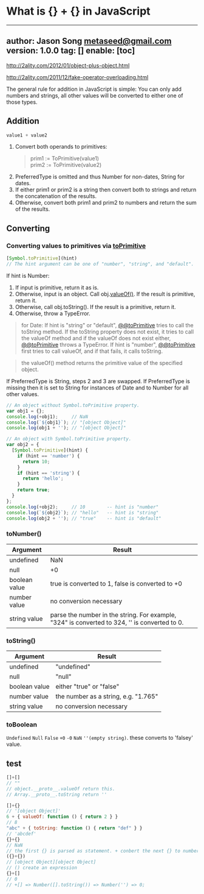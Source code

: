 # What is {} + {} in JavaScript
---
author: Jason Song <metaseed@gmail.com>
version: 1.0.0
tag: []
enable: [toc]
---

http://2ality.com/2012/01/object-plus-object.html

http://2ality.com/2011/12/fake-operator-overloading.html

The general rule for addition in JavaScript is simple: You can only add numbers and strings, all other values will be converted to either one of those types.

## Addition
```js
value1 + value2
```
1. Convert both operands to primitives:
    > prim1 := ToPrimitive(value1)   
    > prim2 := ToPrimitive(value2)
1. PreferredType is omitted and thus Number for non-dates, String for dates.
1. If either prim1 or prim2 is a string then convert both to strings and return the concatenation of the results.
1. Otherwise, convert both prim1 and prim2 to numbers and return the sum of the results.


## Converting

### Converting values to primitives via [toPrimitive](https://developer.mozilla.org/en-US/docs/Web/JavaScript/Reference/Global_Objects/Symbol/toPrimitive)  
```js
[Symbol.toPrimitive](hint)
// The hint argument can be one of "number", "string", and "default".
```

If hint is Number:
1. If input is primitive, return it as is.
1. Otherwise, input is an object. Call obj.[valueOf()](https://developer.mozilla.org/en-US/docs/Web/JavaScript/Reference/Global_Objects/Object/valueOf). If the result is primitive, return it.
1. Otherwise, call obj.toString(). If the result is a primitive, return it.
1. Otherwise, throw a TypeError.
>  
> for Date: If hint is "string" or "default", [@@toPrimitive]() tries to call the toString method. If the toString property does not exist, it tries to call the valueOf method and if the valueOf does not exist either, [@@toPrimitive]() throws a TypeError. If hint is "number", [@@toPrimitive]() first tries to call valueOf, and if that fails, it calls toString.

> the valueOf() method returns the primitive value of the specified object.

If PreferredType is String, steps 2 and 3 are swapped. If PreferredType is missing then it is set to String for instances of Date and to Number for all other values.
```js
// An object without Symbol.toPrimitive property.
var obj1 = {};
console.log(+obj1);     // NaN
console.log(`${obj1}`); // "[object Object]"
console.log(obj1 + ''); // "[object Object]"

// An object with Symbol.toPrimitive property.
var obj2 = {
  [Symbol.toPrimitive](hint) {
    if (hint == 'number') {
      return 10;
    }
    if (hint == 'string') {
      return 'hello';
    }
    return true;
  }
};
console.log(+obj2);     // 10        -- hint is "number"
console.log(`${obj2}`); // "hello"   -- hint is "string"
console.log(obj2 + ''); // "true"    -- hint is "default"
```
### toNumber()
Argument|	Result
-|-
undefined|	NaN
null|	+0
boolean value|	true is converted to 1, false is converted to +0
number value|	no conversion necessary
string value|	parse the number in the string. For example, "324" is converted to 324, '' is converted to 0.

### toString()

Argument|	Result
-|-
undefined|	"undefined"
null|	"null"
boolean value|	either "true" or "false"
number value|	the number as a string, e.g. "1.765"
string value	|no conversion necessary


### toBoolean
`Undefined` `Null` `False` `+0`  `-0` `NaN` `''(empty string)`.
these converts to 'falsey' value.

## test
```js
[]+[]
// ""
// object.__proto__.valueOf return this.
// Array.__proto__.toString return ''

[]+{}
// '[object Object]'
6 + { valueOf: function () { return 2 } }
// 8
"abc" + { toString: function () { return "def" } }
// 'abcdef'
{}+{}
// NaN
// the first {} is parsed as statement. + conbert the next {} to number
({}+{})
// [object Object][object Object]
// () create an expression
{}+[]
// 0
// +[] => Number([].toString()) => Number('') => 0;
```


